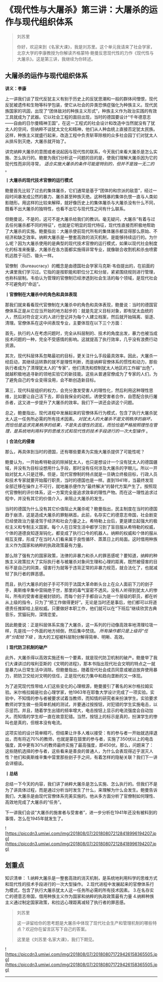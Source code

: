 # 《现代性与大屠杀》第三讲：大屠杀的运作与现代组织体系

> 刘苏里
> 
> 你好，欢迎来到《名家大课》，我是刘苏里。这个单元我请来了社会学家，北京大学的李康教授为你解读齐格蒙特·鲍曼反思现代性的力作《现代性与大屠杀》。这是第三讲，我继续为你转述。

## 大屠杀的运作与现代组织体系

 **讲义：李康**

上一讲我们谈了现代反犹主义有别于历史上的反犹思潮和一般的群体间憎恨，现代反犹被遗传和生物等科学包装，使它从社会的异类恐惧症强化为种族主义。现代民族国家的巩固，出现了“团体敌对的种族主义形式”，种族主义作为政治实践的有效工具就成为了武器。它以社会工程的面目出现，当时的德国要设计“千年德意志——自由的日尔曼精神王国”，在这一工程式的社会设计和改造中当然就没有了犹太人的空间，但纳粹不谈犹太文化和精神，他们从人种血统上直接否定犹太民族。这样，种族主义就盛行起来，改造工程中负责斩草除根的众多社会园丁们对犹太人从排斥到灭绝，大屠杀就开始了。

讲完纳粹大屠杀的意图或者说起因与现代性的联系，今天我们来看大屠杀是怎么实施、怎么执行的。鲍曼为我们分析这一问题的目的是，使我们理解大屠杀因为它的现代性而非同寻常， *适合实施大屠杀的条件可能是特别的，但并不是独一无二的* 。

 **丨大屠杀的现代技术官僚的运行模式**

鲍曼首先比较了过去的集体屠杀，它们通常是基于“团体的和宗派的敌意”，经过一段时间暴发成公然的暴力、屠杀甚至种族灭绝。这种残暴的集体仇恨一直与人类如影随形。用这样的比较来解释，就好像历史上的集体屠杀与大屠杀没有什么不同，既看不出大屠杀的独特性，也看不出它与现代性之间有什么联系。

但鲍曼说，不是的，这可不是大屠杀给我们的教训。毫无疑问，大屠杀“有着与过去任何屠杀都不同的特征”，也就是它明显的现代特征，现代性直接而积极地帮助了大屠杀的实施。鲍曼指出：大屠杀使前现代所有的集体屠杀都显得那么原始、不经济和缺乏效率。纳粹大屠杀是一整套高效的消灭机制，是能够持续运行的。为什么呢？因为大屠杀使用的是典型的现代技术官僚的运行模式，如果以现代社会制度化的标准来衡量，大屠杀在各方面都实施得非常专业，就像联合收割机和杀虫喷雾机远胜于马匹、锄头一样。

官僚制（Bureaucracy）的概念是由德国社会学家马克斯·韦伯提出的，在前面的大课里我们学习过。它指的是按职能和职位分工和分层，紧紧围绕规则进行管理，也称科层制。韦伯认为管理的官僚制已经渗透到社会生活的每个领域，是现代社会不可避免的“命运”。

 **丨官僚制在大屠杀中的角色和具体表现**

那我们就来看看现代官僚制在大屠杀中的角色和具体表现，鲍曼说：当时的德国官僚体系正是从它应当开始的地方起步的：就是先定义目标对象，即有犹太血统的人，然后对符合定义的人进行登记并为每个人建立档案，然后就开始隔离、驱逐、清理。官僚体系在这中间表现专业，主要体现在以下三个方面：

首先，执行的人在考虑问题时，完全从科层制的、技术的角度出发，暴力也被当成技术问题的一种，完全不受感情的影响。这就提高了执行效率，几乎没有浪费行动资源。

其次，现代科层体系忽略最初的目标，更关注什么手段最具效率。因此，大屠杀一经启动，其继续运转靠的就不是理性判断，而是纳粹官僚体系的惯性和动力，那些执行者成为了清理犹太人的“专家”，他们清洗和控制犹太人地区的工作越“出色”，就越积极地追寻新的领地实验它的新技能。这些从普通官僚成为了专家的人们，为了避免自己的专业变得没用，会不断创造新目标。

第三，现代科层组织的权力，会充分激发受害人的理性化，然后利用这种理性思维，比如要让自己活下去，即自我保全的动机，诱使受害者合作，自愿配合执行屠杀者，这又进一步提升了大屠杀的效率。我们下一讲还会讲这个问题。

总之，鲍曼指出，现代进程中发展起来的官僚体系行为模式，包含了执行大屠杀犹太人这一任务所必需的所有技术因素。 *对犹太人的大屠杀不是文明秩序的崩坏，而恰恰是追求完美秩序的结果，不是失去理性的混乱，而恰恰是严格按照理性在管理，是系统地利用科学的思维方式和现代性的技术手段进行的一次大型操作* 。

 **丨合法化的侵害**

那么，再具体到当时的德国，还有哪些要素为实施大屠杀提供了可能性呢？

鲍曼认为，一开始希特勒说的除掉犹太人，也只是想设计一个没有犹太人的德国疆域，并没有为目标设想用什么手段，那时没有任何涉及大屠杀的字眼儿。所以一开始对犹太人只是迁移。但是，现代官僚制的特点就是一旦确立终极目标，行政人员和技术专家就要开始履行职责，当时的德国也是一样。直到1941年，当最终发现全部迁移在操作上不可行，就地屠杀便作为“最终解决”的替代方案产生了。按照现代官僚制的评价体系，这一方案完全是追求效率的理性产物。而在这一理性追求过程中，并没有其它的价值介入，来阻止大屠杀的发生。

当时的德国为什么没有其它价值阻止大屠杀呢？鲍曼指出，民主制度在当时的德国趋于崩溃，这是造成大屠杀的罪魁祸首。此前，名存实亡的德意志帝国，社会剧变已经使政治力量凌驾于经济和社会力量之上。希特勒上台后，更是建立起强大的极权主义和专制主义国家。每个人在日常生活中都学习到了盲目服从希特勒的权威，个体的道德良知逐渐钝化，都变成了执行口令的机器人。纳粹的权威和个体的服从相互支撑，形成了在当时人们看来属于良性循环、蒸蒸日上的局面。这时借用种族主义作为国家和纳粹的执政政策最有力量。

那么除了强有力的国家政策，法律的非暴力和杀人的罪恶感呢？要知道，纳粹的种族主义政策拉大了实际执行者与被屠杀对象间生理和心理的距离，既然被侵害的目标不是自己的同类，侵害行为就等于违背正常的非暴力规范，就合法化了，也就减轻了执行者的罪恶感。

而且，执行大屠杀的刽子手可不同于法国大革命断头台上在众人面前下刀的刽子手，奥斯维辛集中营隔绝于世，那里的毒气室密不透风，没有人听得到犹太人的惨叫，所有的受害者是被封锁的。而每个刽子手都自认为是一个层级的职员，都在听从上级的指令，只为了“把工作做得更好”。无论是当时还是事后，他们都可以将道德责任推卸给上层权威。只要做好本职工作，他们就可以在“下班后”继续欣赏古典音乐，赏猫玩狗，深情恋爱。

因此鲍曼说：正是科层体系实施了大屠杀，这一系列的行动像高效率地清理垃圾一样，先是找一个外面的地方倾倒，然后集中焚烧。 *所有操作都只是上级将“任务”分配给下级* ，浩大的工程被科层制分解得简单、明晰、高效。

 **丨现代防卫机制的破产**

此外，大屠杀得以高效实施还有一个要素，就是现代防卫机制的破产。鲍曼举了我们大课讲过的埃利亚斯的《文明的进程》，那本书指出现代社会文明的特点之一就是暴力从日常生活中消除。但鲍曼指出，随着现代社会成员同意或被迫放弃使用暴力，把防卫交给对文明的信任，正是现代权力集中和趋向垄断的又一体现。

为了追究现代性带给人们这些变化的心理根源，鲍曼援引了著名的米尔格拉姆实验。米尔格拉姆是社会心理学家，他1963年在耶鲁大学设计完成了一项实验。实验中，不知情的参与者被要求试着当教师，而知情的研究者来扮演学生。实验要求教师对学生做一些简单机械的测试，并要通过按按钮，对犯错的学生实施电击，以示惩罚。并且，随着学生出错的频率增大，电击按钮上显示的电流强度会自动加大。而知情的学生却一直在故意犯错。当然，按钮上的标示是真的，扮演学生的惨叫也是真的，但根本没有电流。

这项实验的设计简单精巧，但结果让许多人难以接受：有的参与者一开始就选择退出，而有将近70%的教师，也就是蒙在鼓里的参与者，实施了350伏以上的电击强度，其中更有30%的教师最终实施了最高强度，即450伏。那么，问题来了：这些随机选择的参与者，这些看来是善良的普通人，为什么会表现得近乎泯灭人性？他们和奥斯维辛集中营里那些刽子手之间，有着怎样的隐秘关联？我们下一讲会详细谈。

 **丨总结**

总结一下今天的内容，我们讲了纳粹大屠杀是怎么实施、怎么执行的。但我们不是为了讲具体过程，而是通过分析当时发生了什么，来理解为什么会发生。鲍曼告诉我们，大屠杀是由现代官僚体系完美实施的。他从多方面分析了官僚制如何理性、高效地完成了大屠杀的“任务”。

下一讲我们会谈“大屠杀的施害者与受害者”，进一步分析在1941年还没有被料到的事情，怎么在1945年就发生了。

![https://piccdn3.umiwi.com/img/201808/07/201808072128418996194207.jpg](https://piccdn3.umiwi.com/img/201808/07/201808072128418996194207.jpg)

## 划重点

知识清单：
1.纳粹大屠杀是一整套高效的消灭机制，是系统地利用科学的思维方式和现代性的技术手段进行的一次大型操作。
2.现代进程中发展起来的官僚体系行为模式，包含了执行大屠杀犹太人这一任务所必需的所有技术因素。
3.在名存实亡的德意志帝国，借用种族主义作为国家和纳粹的执政政策最有力量
4.纳粹种族主义通过制定国家政策，和拉远心理距离减轻了执行者的罪恶感。


> 刘苏里
> 
> 这一讲留给你的思考题是大屠杀中体现了现代社会生产和管理机制的哪些特点？欢迎你在留言区写下自己的答案。
> 
> 这里是《刘苏里·名家大课》，我们下期见。

![https://piccdn3.umiwi.com/img/201808/07/201808071729426158365505.jpg](https://piccdn3.umiwi.com/img/201808/07/201808071729426158365505.jpg)

---
